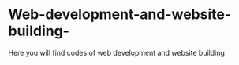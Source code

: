 # Web-development-and-website-building-
Here you will find codes of web development and website building 
